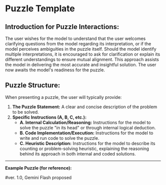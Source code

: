 # Puzzle Template

## Introduction for Puzzle Interactions:

The user wishes for the model to understand that the user welcomes clarifying questions from the model regarding its interpretation, or if the model perceives ambiguities in the puzzle itself. Should the model identify multiple interpretations, it is encouraged to ask for clarification or explain its different understandings to ensure mutual alignment. This approach assists the model in delivering the most accurate and insightful solution. The user now awaits the model's readiness for the puzzle.

## Puzzle Structure:

When presenting a puzzle, the user will typically provide:

1.  **The Puzzle Statement:** A clear and concise description of the problem to be solved.
2.  **Specific Instructions (A, B, C, etc.):**
    *   **A. Internal Calculation/Reasoning:** Instructions for the model to solve the puzzle "in its head" or through internal logical deduction.
    *   **B. Code Implementation/Execution:** Instructions for the model to write and run code to solve the puzzle.
    *   **C. Heuristic Description:** Instructions for the model to describe its counting or problem-solving heuristic, explaining the reasoning behind its approach in both internal and coded solutions.

---
**Example Puzzle (for reference):**


#ver. 1.0, Gemini Flash proposed
